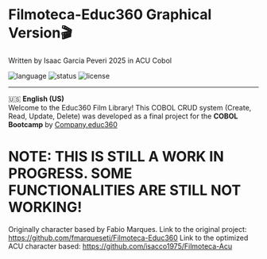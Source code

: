 # Filmoteca-Educ360 Graphical Version🎬
Written by Isaac Garcia Peveri 2025 in ACU Cobol

![language](https://img.shields.io/badge/language-COBOL-blue)
![status](https://img.shields.io/badge/status-Educacional-orange)
![license](https://img.shields.io/badge/license-MIT-green)

---

🇺🇸 **English (US)**  
Welcome to the Educ360 Film Library! 
This COBOL CRUD system (Create, Read, Update, Delete) was developed as a final project for the **COBOL Bootcamp** by [Company.educ360](https://companye.academy/)

# NOTE: THIS IS STILL A WORK IN PROGRESS. SOME FUNCTIONALITIES ARE STILL NOT WORKING!

Originally character based by Fabio Marques.
Link to the original project: https://github.com/fmarqueseti/Filmoteca-Educ360
Link to the optimized ACU character based: https://github.com/isacco1975/Filmoteca-Acu

